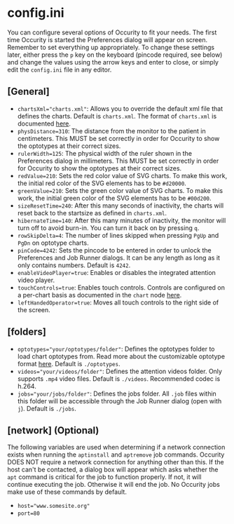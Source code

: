 # config.ini
You can configure several options of Occurity to fit your needs. The first time Occurity is started the Preferences dialog will appear on screen. Remember to set everything up appropriately. To change these settings later, either press the `p` key on the keyboard (pincode required, see below) and change the values using the arrow keys and enter to close, or simply edit the `config.ini` file in any editor.

## [General]
* `chartsXml="charts.xml"`: Allows you to override the default xml file that defines the charts. Default is `charts.xml`. The format of `charts.xml` is documented [here](docs/CHARTSXML.md).
* `physDistance=310`: The distance from the monitor to the patient in centimeters. This MUST be set correctly in order for Occurity to show the optotypes at their correct sizes.
* `rulerWidth=125`: The physical width of the ruler shown in the Preferences dialog in millimeters. This MUST be set correctly in order for Occurity to show the optotypes at their correct sizes.
* `redValue=210`: Sets the red color value of SVG charts. To make this work, the initial red color of the SVG elements has to be `#d20000`.
* `greenValue=210`: Sets the green color value of SVG charts. To make this work, the initial green color of the SVG elements has to be `#00d200`.
* `sizeResetTime=240`: After this many seconds of inactivity, the charts will reset back to the startsize as defined in `charts.xml`.
* `hibernateTime=140`: After this many minutes of inactivity, the monitor will turn off to avoid burn-in. You can turn it back on by pressing `q`.
* `rowSkipDelta=4`: The number of lines skipped when pressing `PgUp` and `PgDn` on optotype charts.
* `pinCode=4242`: Sets the pincode to be entered in order to unlock the Preferences and Job Runner dialogs. It can be any length as long as it only contains numbers. Default is `4242`.
* `enableVideoPlayer=true`: Enables or disables the integrated attention video player.
* `touchControls=true`: Enables touch controls. Controls are configured on a per-chart basis as documented in the `chart` node [here](CHARTSXML.md#chart-nodes).
* `leftHandedOperator=true`: Moves all touch controls to the right side of the screen.

## [folders]
* `optotypes="your/optotypes/folder"`: Defines the optotypes folder to load chart optotypes from. Read more about the customizable optotype format [here](OPTOTYPES.md). Default is `./optotypes`.
* `videos="your/videos/folder"`: Defines the attention videos folder. Only supports `.mp4` video files. Default is `./videos`. Recommended codec is h.264.
* `jobs="your/jobs/folder"`: Defines the jobs folder. All `.job` files within this folder will be accessible through the Job Runner dialog (open with `j`). Default is `./jobs`.

## [network] (Optional)
The following variables are used when determining if a network connection exists when running the `aptinstall` and `aptremove` job commands. Occurity DOES NOT require a network connection for anything other than this. If the host can't be contacted, a dialog box will appear which asks whether the `apt` command is critical for the job to function properly. If not, it will continue executing the job. Otherwise it will end the job. No Occurity jobs make use of these commands by default.
* `host="www.somesite.org"`
* `port=80`
